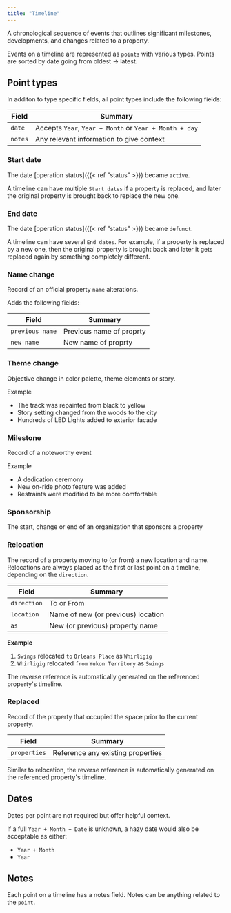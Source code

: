 ```yaml
---
title: "Timeline"
---
```


A chronological sequence of events that outlines significant milestones, developments, and changes related to a property. 

Events on a timeline are represented as `points` with various types. Points are sorted by date going from oldest -> latest.

## Point types

In additon to type specific fields, all point types include the following fields:

| Field         | Summary                     		    |
| ------------- | ------------------------------------- |
| `date`   | Accepts `Year`, `Year + Month` or `Year + Month + day`        			        |
| `notes`  	| Any relevant information to give context    |


### Start date
The date [operation status]({{< ref "status" >}}) became `active`.

A timeline can have multiple `Start dates` if a property is replaced, and later the original property is brought back to replace the new one.

### End date

The date [operation status]({{< ref "status" >}}) became `defunct`.

A timeline can have several `End dates`. For example, if a property is replaced by a new one, then the original property is brought back and later it gets replaced again by something completely different.

### Name change

Record of an official property `name` alterations.

Adds the following fields:

| Field            | Summary                     		   |
| ---------------  | ------------------------------------- |
| `previous name`  | Previous name of proprty       	   |
| `new name`  	   | New name of proprty   				   |


### Theme change

Objective change in color palette, theme elements or story.

Example
* The track was repainted from black to yellow
* Story setting changed from the woods to the city
* Hundreds of LED Lights added to exterior facade

### Milestone

Record of a noteworthy event

Example
* A dedication ceremony
* New on-ride photo feature was added
* Restraints were modified to be more comfortable

### Sponsorship

The start, change or end of an organization that sponsors a property

### Relocation

The record of a property moving to (or from) a new location and name. Relocations are always placed as the first or last point on a timeline, depending on the `direction`.

| Field         | Summary                     		    |
| ------------- | ------------------------------------- |
| `direction`   | To or From          			        |
| `location`  	| Name of new (or previous) location    |
| `as`  		| New (or previous) property name 	    |

**Example**

1. `Swings` relocated `to` `Orleans Place` as `Whirligig`
2. `Whirligig` relocated `from` `Yukon Territory` as `Swings`

The reverse reference is automatically generated on the referenced property's timeline.

### Replaced

Record of the property that occupied the space prior to the current property.

| Field         | Summary                     		    |
| ------------- | ------------------------------------- |
| `properties`   | Reference any existing properties    |

Similar to relocation, the reverse reference is automatically generated on the referenced property's timeline.


## Dates

Dates per point are not required but offer helpful context.

If a full `Year + Month + Date` is unknown, a hazy date would also be acceptable as either:

* `Year + Month`
* `Year`

## Notes

Each point on a timeline has a notes field. Notes can be anything related to the `point`.